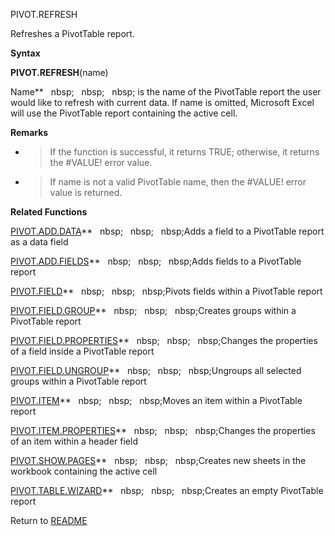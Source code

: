 PIVOT.REFRESH

Refreshes a PivotTable report.

**Syntax**

**PIVOT.REFRESH**(name)

Name**&nbsp;&nbsp;&nbsp;nbsp;&nbsp;&nbsp;&nbsp;nbsp;&nbsp;&nbsp;&nbsp;nbsp;&nbsp;is the name of the PivotTable report the
user would like to refresh with current data. If name is omitted,
Microsoft Excel will use the PivotTable report containing the active
cell.

**Remarks**

  - > If the function is successful, it returns TRUE; otherwise, it
    > returns the \#VALUE\! error value.

  - > If name is not a valid PivotTable name, then the \#VALUE\! error
    > value is returned.

**Related Functions**

[PIVOT.ADD.DATA](PIVOT.ADD.DATA.md)**&nbsp;&nbsp;&nbsp;nbsp;&nbsp;&nbsp;&nbsp;nbsp;&nbsp;&nbsp;&nbsp;nbsp;Adds a field to a PivotTable report as a
data field

[PIVOT.ADD.FIELDS](PIVOT.ADD.FIELDS.md)**&nbsp;&nbsp;&nbsp;nbsp;&nbsp;&nbsp;&nbsp;nbsp;&nbsp;&nbsp;&nbsp;nbsp;Adds fields to a PivotTable report

[PIVOT.FIELD](PIVOT.FIELD.md)**&nbsp;&nbsp;&nbsp;nbsp;&nbsp;&nbsp;&nbsp;nbsp;&nbsp;&nbsp;&nbsp;nbsp;Pivots fields within a PivotTable report

[PIVOT.FIELD.GROUP](PIVOT.FIELD.GROUP.md)**&nbsp;&nbsp;&nbsp;nbsp;&nbsp;&nbsp;&nbsp;nbsp;&nbsp;&nbsp;&nbsp;nbsp;Creates groups within a PivotTable
report

[PIVOT.FIELD.PROPERTIES](PIVOT.FIELD.PROPERTIES.md)**&nbsp;&nbsp;&nbsp;nbsp;&nbsp;&nbsp;&nbsp;nbsp;&nbsp;&nbsp;&nbsp;nbsp;Changes the properties of a
field inside a PivotTable report

[PIVOT.FIELD.UNGROUP](PIVOT.FIELD.UNGROUP.md)**&nbsp;&nbsp;&nbsp;nbsp;&nbsp;&nbsp;&nbsp;nbsp;&nbsp;&nbsp;&nbsp;nbsp;Ungroups all selected groups within
a PivotTable report

[PIVOT.ITEM](PIVOT.ITEM.md)**&nbsp;&nbsp;&nbsp;nbsp;&nbsp;&nbsp;&nbsp;nbsp;&nbsp;&nbsp;&nbsp;nbsp;Moves an item within a PivotTable report

[PIVOT.ITEM.PROPERTIES](PIVOT.ITEM.PROPERTIES.md)**&nbsp;&nbsp;&nbsp;nbsp;&nbsp;&nbsp;&nbsp;nbsp;&nbsp;&nbsp;&nbsp;nbsp;Changes the properties of an item
within a header field

[PIVOT.SHOW.PAGES](PIVOT.SHOW.PAGES.md)**&nbsp;&nbsp;&nbsp;nbsp;&nbsp;&nbsp;&nbsp;nbsp;&nbsp;&nbsp;&nbsp;nbsp;Creates new sheets in the workbook
containing the active cell

[PIVOT.TABLE.WIZARD](PIVOT.TABLE.WIZARD.md)**&nbsp;&nbsp;&nbsp;nbsp;&nbsp;&nbsp;&nbsp;nbsp;&nbsp;&nbsp;&nbsp;nbsp;Creates an empty PivotTable report



Return to [README](README.md)

